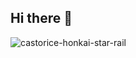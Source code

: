## Hi there 👋

<!--
**castoriice/castoriice** is a ✨ _special_ ✨ repository because its `README.md` (this file) appears on your GitHub profile.

Here are some ideas to get you started:

- 🔭 I’m currently working on ...
- 🌱 I’m currently learning ...
- 👯 I’m looking to collaborate on ...
- 🤔 I’m looking for help with ...
- 💬 Ask me about ...
- 📫 How to reach me: ...
- 😄 Pronouns: ...
- ⚡ Fun fact: ...
-->
![castorice-honkai-star-rail](https://github.com/user-attachments/assets/19f7244a-83ce-4aec-89e6-18aef6228fdb)

